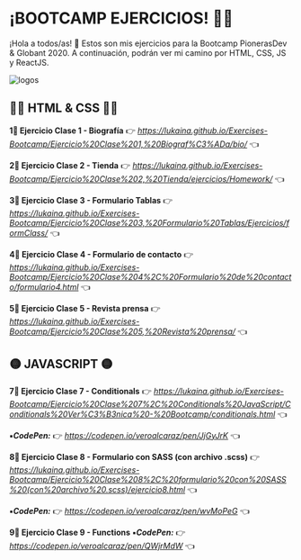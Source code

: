 # ¡BOOTCAMP EJERCICIOS! 👩‍💻
¡Hola a todos/as! 👋 Estos son mis ejercicios para la Bootcamp PionerasDev & Globant 2020. A continuación, podrán ver mi camino por HTML, CSS, JS y ReactJS.

![logos](https://user-images.githubusercontent.com/60724393/87395316-ca5b1100-c576-11ea-96c0-4e618b421127.jpg)

## 🔶🔹 HTML & CSS 🔹🔶
**1⃣ Ejercicio Clase 1 - Biografía**
👉 _https://lukaina.github.io/Exercises-Bootcamp/Ejercicio%20Clase%201,%20Biograf%C3%ADa/bio/_ 👈

**2⃣ Ejercicio Clase 2 - Tienda**
👉 _https://lukaina.github.io/Exercises-Bootcamp/Ejercicio%20Clase%202,%20Tienda/ejercicios/Homework/_ 👈

**3⃣ Ejercicio Clase 3 - Formulario Tablas**
👉 _https://lukaina.github.io/Exercises-Bootcamp/Ejercicio%20Clase%203,%20Formulario%20Tablas/Ejercicios/formClass/_ 👈

**4⃣ Ejercicio Clase 4 - Formulario de contacto**
👉 _https://lukaina.github.io/Exercises-Bootcamp/Ejercicio%20Clase%204%2C%20Formulario%20de%20contacto/formulario4.html_ 👈

**5⃣ Ejercicio Clase 5 - Revista prensa**
👉 _https://lukaina.github.io/Exercises-Bootcamp/Ejercicio%20Clase%205,%20Revista%20prensa/_ 👈

## 🟡 JAVASCRIPT 🟡 
**7⃣ Ejercicio Clase 7 - Conditionals**
👉 _https://lukaina.github.io/Exercises-Bootcamp/Ejercicio%20Clase%207%2C%20Conditionals%20JavaScript/Conditionals%20Ver%C3%B3nica%20-%20Bootcamp/conditionals.html_ 👈

**▪_CodePen:_** 👉 _https://codepen.io/veroalcaraz/pen/JjGyJrK_ 👈

**8⃣ Ejercicio Clase 8 - Formulario con SASS (con archivo .scss)**
👉 _https://lukaina.github.io/Exercises-Bootcamp/Ejercicio%20Clase%208%2C%20formulario%20con%20SASS%20(con%20archivo%20.scss)/ejercicio8.html_ 👈

**▪_CodePen:_** 👉 _https://codepen.io/veroalcaraz/pen/wvMoPeG_ 👈

**9⃣ Ejercicio Clase 9 - Functions**
**▪_CodePen:_** 👉 _https://codepen.io/veroalcaraz/pen/QWjrMdW_ 👈




